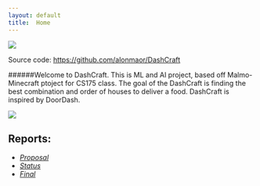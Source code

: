 ```yaml
---
layout: default
title:  Home
---
```


<img src="https://teambeyond.net/wp-content/uploads/2016/06/Minecraft-Header.jpg">

Source code: https://github.com/alonmaor/DashCraft


######Welcome to DashCraft. This is ML and AI project, based off Malmo-Minecraft ptoject for CS175 class.
The goal of the DashCraft is finding the best combination and order of houses to deliver a food. DashCraft is inspired by DoorDash. 

<img src="https://i.imgur.com/gL0jkDK.png">

Reports:
--------


- [*Proposal*](proposal.html)
- [*Status*](status.html)
- [*Final*](final.html)






